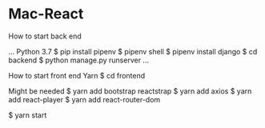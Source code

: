 # Mac-React

How to start back end

...
Python 3.7
$ pip install pipenv
$ pipenv shell
$ pipenv install django
$ cd backend
$ python manage.py runserver
...

How to start front end
Yarn
$ cd frontend

Might be needed
$ yarn add bootstrap reactstrap
$ yarn add axios
$ yarn add react-player
$ yarn add react-router-dom

$ yarn start
